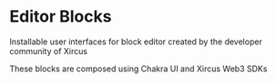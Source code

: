 # Editor Blocks

Installable user interfaces for block editor created by the developer community of Xircus

These blocks are composed using Chakra UI and Xircus Web3 SDKs

